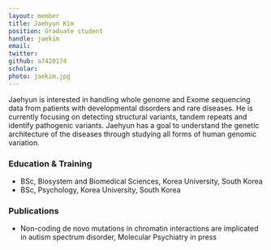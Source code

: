 ```yaml
---
layout: member
title: Jaehyun Kim
position: Graduate student
handle: jaekim
email:
twitter:
github: a7420174
scholar: 
photo: jaekim.jpg
---
```


Jaehyun is interested in handling whole genome and Exome sequencing data from patients with developmental disorders and rare diseases. He is currently focusing on detecting structural variants, tandem repeats and identify pathogenic variants. Jaehyun has a goal to understand the genetic architecture of the diseases through studying all forms of human genomic variation.

### Education & Training
- BSc, Biosystem and Biomedical Sciences, Korea University, South Korea
- BSc, Psychology, Korea University, South Korea

### Publications
- Non-coding de novo mutations in chromatin interactions are implicated in autism spectrum disorder, Molecular Psychiatry in press
